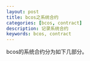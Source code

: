 ```yaml
---
layout: post
title: bcos之系统合约
categories: [bcos, contract]
description: 记录系统合约
keywords: bcos, contract
---
```


bcos的系统合约分为如下几部分。

